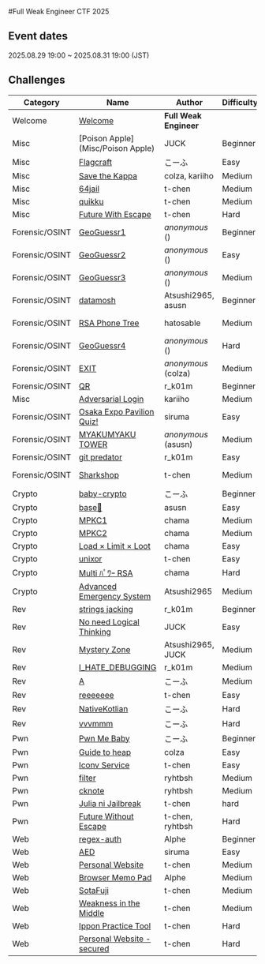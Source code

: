 #Full Weak Engineer CTF 2025

## Event dates

2025.08.29 19:00 ~ 2025.08.31 19:00 (JST)

## Challenges

|Category|Name|Author|Difficulty|Tags|Score|Solves|Writeup|
|---|---|---|---|---|---|---|---|
|Welcome|[Welcome](Welcome/Welcome)|**Full Weak Engineer**|||10|522||
|Misc|[Poison Apple](Misc/Poison Apple)|JUCK|Beginner||100|444|[ja](https://zenn.dev/juck28/articles/a82cfdec0c136f#poison-apple)|
|Misc|[Flagcraft](Misc/Flagcraft)|こーふ|Easy||277|67|[ja](https://zenn.dev/koufu193/articles/b0aa6291d5655c#flagcraft(misc%2C-easy))|
|Misc|[Save the Kappa](Misc/Save%20the%20Kappa)|colza, kariiho|Medium|Blockchain|344|40|[en](https://github.com/colza12/FullWeakEngineerCTF2025_author-s_writeups/tree/main/Save_the_Kappa)|
|Misc|[64jail](Misc/64jail)|t-chen|Medium|Jail|478|6||
|Misc|[quikku](Misc/quikku)|t-chen|Medium||500|1||
|Misc|[Future With Escape](Misc/Future%20With%20Escape)|t-chen|Hard|Jail|500|1||
|Forensic/OSINT|[GeoGuessr1](Forensic_OSINT/GeoGuessr1)|*anonymous* ()| Beginner|OSINT|100|404||
|Forensic/OSINT|[GeoGuessr2](Forensic_OSINT/GeoGuessr2)|*anonymous* ()|Easy|OSINT|100|320||
|Forensic/OSINT|[GeoGuessr3](Forensic_OSINT/GeoGuessr3)|*anonymous* ()|Medium|OSINT|100|318||
|Forensic/OSINT|[datamosh](Forensic_OSINT/datamosh)|Atsushi2965, asusn|Beginner|Forensic|106|294||
|Forensic/OSINT|[RSA Phone Tree](Forensic_OSINT/RSA%20Phone%20Tree)|hatosable|Medium|Crypto, Forensic|124|240|[ja](https://note.com/elbasable_81018/n/n86842f2ad799)|
|Forensic/OSINT|[GeoGuessr4](Forensic_OSINT/GeoGuessr4)|*anonymous* ()|Hard|OSINT|133|217||
|Forensic/OSINT|[EXIT](Forensic_OSINT/EXIT)|*anonymous* (colza)|Medium|OSINT|147|189|[en](https://github.com/colza12/FullWeakEngineerCTF2025_author-s_writeups/tree/main/EXIT)|
|Forensic/OSINT|[QR](Forensic_OSINT/QR)|r_k01m|Beginner|Forensic|211|110||
|Misc|[Adversarial Login](Misc/Adversarial%20Login)|kariiho|Medium||230|95||
|Forensic/OSINT|[Osaka Expo Pavilion Quiz!](Forensic_OSINT/Osaka%20Expo%20Pavilion%20Quiz!)|siruma|Easy|OSINT|256|78||
|Forensic/OSINT|[MYAKUMYAKU TOWER](Forensic_OSINT/MYAKUMYAKU%20TOWER)|*anonymous* (asusn)|Medium|OSINT|260|76|[ja](https://zenn.dev/asusn/articles/e03d1a2ebf271c#myakumyaku-tower-(76-solve-%2F-733-team))|
|Forensic/OSINT|[git predator](Forensic_OSINT/git%20predator)|r_k01m|Easy|OSINT|277|67||
|Forensic/OSINT|[Sharkshop](Forensic_OSINT/Sharkshop)|t-chen|Medium|Forensic, Web|445|13||
|Crypto|[baby-crypto](Crypto/baby-crypto)|こーふ|Beginner||100|563|[ja](https://zenn.dev/koufu193/articles/b0aa6291d5655c#baby-crypto(crypto%2C-beginner))|
|Crypto|[base🚀](Crypto/base🚀)|asusn|Easy||101|316|[ja](https://zenn.dev/asusn/articles/e03d1a2ebf271c#base%F0%9F%9A%80-(316-solve-%2F-733-team))|
|Crypto|[MPKC1](Crypto/MPKC1)|chama|Medium||236|91||
|Crypto|[MPKC2](Crypto/MPKC2)|chama|Medium||273|69||
|Crypto|[Load × Limit × Loot](Crypto/Load%20×%20Limit%20×%20Loot)|chama|Easy||296|58||
|Crypto|[unixor](Crypto/unixor)|t-chen|Easy||324|47||
|Crypto|[Multi ﾊﾟﾜｰ RSA](Crypto/Multi%20ﾊﾟﾜｰ%20RSA)|chama|Hard||414|20||
|Crypto|[Advanced Emergency System](Crypto/Advanced%20Emergency%20System)|Atsushi2965|Medium|Forensic|454|11||
|Rev|[strings jacking](Rev/strings%20jacking)|r_k01m|Beginner||100|447|[ja](https://zenn.dev/juck28/articles/a82cfdec0c136f)|
|Rev|[No need Logical Thinking](Rev/No%20need%20Logical%20Thinking)|JUCK|Easy||132|219|[ja](https://zenn.dev/juck28/articles/a82cfdec0c136f#mystery-zone(%E3%81%AA%E3%81%9E%E3%81%AE%E3%81%B0%E3%81%97%E3%82%87))|
|Rev|[Mystery Zone](Rev/Mystery%20Zone)|Atsushi2965, JUCK|Medium||227|97|[ja](https://zenn.dev/juck28/articles/a82cfdec0c136f#mystery-zone(%E3%81%AA%E3%81%9E%E3%81%AE%E3%81%B0%E3%81%97%E3%82%87))|
|Rev|[I_HATE_DEBUGGING](Rev/I%20HATE%20DEBUGGING)|r_k01m|Medium||395|25||
|Rev|[A](Rev/A)|こーふ|Medium||459|10|[ja](https://zenn.dev/koufu193/articles/b0aa6291d5655c#a(rev%2C-medium))|
|Rev|[reeeeeee](Rev/reeeeeee)|t-chen|Easy||487|4||
|Rev|[NativeKotlian](Rev/NativeKotlian)|こーふ|Hard||497|2|[ja](https://zenn.dev/koufu193/articles/b0aa6291d5655c#nativekotlian(rev%2C-hard))|
|Rev|[vvvmmm](Rev/vvvmmm)|こーふ|Hard||500|1|[ja](https://zenn.dev/koufu193/articles/b0aa6291d5655c#vvvmmm-(rev%2C-hard))|
|Pwn|[Pwn Me Baby](Pwn/Pwn%20Me%20Baby)|こーふ|Beginner||153|178|[ja](https://zenn.dev/koufu193/articles/b0aa6291d5655c#pwn-me-baby(pwn%2C-beginner))|
|Pwn|[Guide to heap](Pwn/Guide%20to%20heap)|colza|Easy||383|28|[en](https://github.com/colza12/FullWeakEngineerCTF2025_author-s_writeups/tree/main/Guide_to_heap)|
|Pwn|[Iconv Service](Pwn/Iconv%20Service)|t-chen|Easy||459|10||
|Pwn|[filter](Pwn/filter)|ryhtbsh|Medium||497|2||
|Pwn|[cknote](Pwn/cknote)|ryhtbsh|Medium||497|2||
|Pwn|[Julia ni Jailbreak](Pwn/Julia%20ni%20Jailbreak)|t-chen|hard|Jail|500|1||
|Pwn|[Future Without Escape](Pwn/Future%20Without%20Escape)|t-chen, ryhtbsh|Hard|Jail|500|1||
|Web|[regex-auth](Web/regex-auth)|Alphe|Beginner||100|450||
|Web|[AED](Web/AED)|siruma|Easy||127|232||
|Web|[Personal Website](Web/Personal%20Website)|t-chen|Medium||454|11|[ja](https://github.com/tepel-chen/My-CTF-Challs/blob/main/Full%20Weak%20Engineer%20CTF%202025/Personal%20Website/README-ja.md), [en](https://github.com/tepel-chen/My-CTF-Challs/blob/main/Full%20Weak%20Engineer%20CTF%202025/Personal%20Website/README.md)|
|Web|[Browser Memo Pad](Web/Browser%20Memo%20Pad)|Alphe|Medium||468|8||
|Web|[SotaFuji](Web/SotaFuji)|t-chen|Medium||500|1|[ja](https://github.com/tepel-chen/My-CTF-Challs/blob/main/Full%20Weak%20Engineer%20CTF%202025/SotaFuji/README-ja.md), [en](https://github.com/tepel-chen/My-CTF-Challs/blob/main/Full%20Weak%20Engineer%20CTF%202025/SotaFuji/README.md)|
|Web|[Weakness in the Middle](Web/Weakness%20in%20the%20Middle)|t-chen|Medium||500|1|[ja](https://github.com/tepel-chen/My-CTF-Challs/blob/main/Full%20Weak%20Engineer%20CTF%202025/Weakness%20in%20the%20Middle/README-ja.md), [en](https://github.com/tepel-chen/My-CTF-Challs/blob/main/Full%20Weak%20Engineer%20CTF%202025/Weakness%20in%20the%20Middle/README.md)|
|Web|[Ippon Practice Tool](Web/Ippon%20Practice%20Tool)|t-chen|Hard||500|1|[ja](https://github.com/tepel-chen/My-CTF-Challs/blob/main/Full%20Weak%20Engineer%20CTF%202025/Ippon%20Practice%20Tool/README-ja.md), [en](https://github.com/tepel-chen/My-CTF-Challs/blob/main/Full%20Weak%20Engineer%20CTF%202025/Ippon%20Practice%20Tool/README.md)|
|Web|[Personal Website - secured](Web/Personal%20Website%20-%20secured)|t-chen|Hard||500|0|[ja](https://github.com/tepel-chen/My-CTF-Challs/blob/main/Full%20Weak%20Engineer%20CTF%202025/Personal%20Website%20-%20secured/README-ja.md), [en](https://github.com/tepel-chen/My-CTF-Challs/blob/main/Full%20Weak%20Engineer%20CTF%202025/Personal%20Website%20-%20secured/README.md)|
